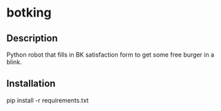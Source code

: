 # botking

## Description

Python robot that fills in BK satisfaction form to get some free burger in a blink.

## Installation

pip install -r requirements.txt 
